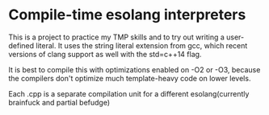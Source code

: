 # Compile-time esolang interpreters

This is a project to practice my TMP skills and to try out writing a user-defined literal.
It uses the string literal extension from gcc, which recent versions of clang support as well with the std=c++14 flag.

It is best to compile this with optimizations enabled on -O2 or -O3, because the compilers don't optimize much template-heavy code on lower levels.

Each .cpp is a separate compilation unit for a different esolang(currently brainfuck and partial befudge)
